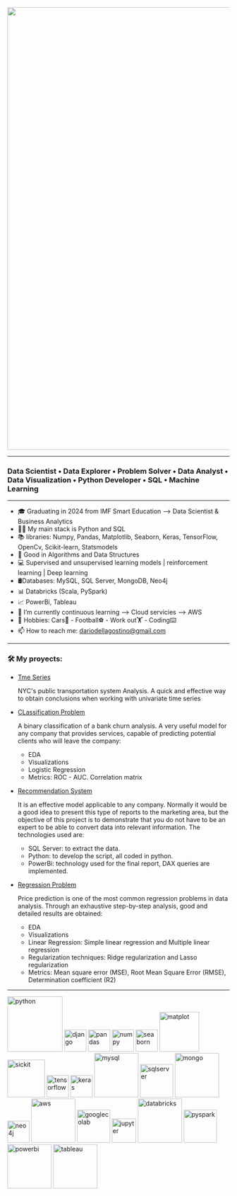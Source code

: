 
<img src="https://github.com/user-attachments/assets/d90da905-c229-48e9-8ca1-a993088b1ada" width="1000"/>

-------------------------------------------------------------------------------------
<h3>Data Scientist • Data Explorer • Problem Solver • Data Analyst • Data Visualization • Python Developer • SQL • Machine Learning </h3>

 
-------------------------------------------------------------------------------------
  


- 🎓 Graduating in 2024 from IMF Smart Education --> Data Scientist & Business Analytics
- 👨‍💻 My main stack is Python and SQL 
- 📚 libraries: Numpy, Pandas, Matplotlib, Seaborn, Keras, TensorFlow, OpenCv, Scikit-learn, Statsmodels
- 📐 Good in Algorithms and Data Structures
- 💻 Supervised and unsupervised learning models | reinforcement learning | Deep learning
- 🛢Databases: MySQL, SQL Server, MongoDB, Neo4j
- 📊 Databricks (Scala, PySpark)
- 📈 PowerBi, Tableau 
- 🌱 I’m currently continuous learning --> Cloud servicies --> AWS
- 📌 Hobbies: Cars🚗 - Football⚽️ - Work out🏋️ - Coding⌨️
- 📫 How to reach me: dariodellagostino@gmail.com 


-------------------------------------------------------------------------------------

<h3>🛠️ My proyects:</h3>

-   [Tme Series](https://github.com/DarioDell/Univariate_time_series.git)
   
     NYC's public transportation system Analysis. A quick and effective way to obtain conclusions when working with univariate time series


- [CLassification Problem](https://github.com/DarioDell/Binary_classification_problem)

   A binary classification of a bank churn analysis. A very useful model for any company that provides services, capable of predicting potential clients who will leave the company:
     - EDA
     - Visualizations
     - Logistic Regression
     - Metrics: ROC - AUC. Correlation matrix

- [Recommendation System](https://github.com/DarioDell/Recommendation_system)

  It is an effective model applicable to any company. Normally it would be a good idea to present this type of reports to the marketing area, but the objective of this project is to demonstrate that you do not have to be an expert to be able to convert data into 
  relevant information. The technologies used are:
     - SQL Server: to extract the data.
     - Python: to develop the script, all coded in python.
     - PowerBi: technology used for the final report, DAX queries are implemented.
 
 - [Regression Problem](https://github.com/DarioDell/Regression_problem)

   Price prediction is one of the most common regression problems in data analysis. Through an exhaustive step-by-step analysis, good and detailed results are obtained:

     - EDA
     - Visualizations
     - Linear Regression: Simple linear regression and Multiple linear regression
     - Regularization techniques: Ridge regularization and Lasso regularization
     - Metrics: Mean square error (MSE), Root Mean Square Error (RMSE), Determination coefficient (R2)
-------------------------------------------------------------------------------------

<img src="https://github.com/user-attachments/assets/850a8ee4-6f2b-458a-8c19-e1f0ca256f53" alt="python" width="125"/>
<img src="https://github.com/user-attachments/assets/49f74d5d-e74a-4bb5-b17e-de50360d8151" alt="django" width="50"/>
<img src="https://github.com/user-attachments/assets/97baab02-c2e5-47dc-8aee-ebaf0e1911b2" alt="pandas" width="50"/>
<img src="https://github.com/user-attachments/assets/b46353bf-acb7-4ebe-9ad3-5d05b1a8a130" alt="numpy" width="50"/>
<img src="https://github.com/user-attachments/assets/bea152f8-fa0f-4fa1-bb79-19749b5884bf" alt="seaborn" width="50"/>
<img src="https://github.com/user-attachments/assets/927ac807-2054-4957-b719-ba57e3cbf3dc" alt="matplot" width="90"/>
<img src="https://github.com/user-attachments/assets/3b5ce7ac-98a2-4180-9173-7ff19e5cbcce" alt="sickit" width="85"/>
<img src="https://github.com/user-attachments/assets/477d46a4-6201-4763-a2d7-68c51e661988" alt="tensorflow" width="50"/>
<img src="https://github.com/user-attachments/assets/7d70c75f-266a-4abc-81c8-704e402a95c1" alt="keras" width="50"/>

<img src="https://github.com/user-attachments/assets/9458c3fc-1aee-4762-bc26-b54d44d6e317" alt="mysql" width="100"/>
<img src="https://github.com/user-attachments/assets/990492bc-1d51-44a3-8535-bfa3a54871ff" alt="sqlserver" width="75"/>
<img src="https://github.com/user-attachments/assets/39510ae0-4218-44b3-9a9c-2a128f966cd7" alt="mongo" width="100"/>
<img src="https://github.com/user-attachments/assets/c1f82832-0dff-4358-a3ad-290e166d07e6" alt="neo4j" width="50"/>
<img src="https://github.com/user-attachments/assets/609f2177-9c7e-4586-9992-5b9e2d60ce16" alt="aws" width="100"/>

<img src="https://github.com/user-attachments/assets/dc9c6d34-b69d-4fa9-9f79-a38e9b10d1ec" alt="googlecolab" width="75"/>
<img src="https://github.com/user-attachments/assets/af712f05-086c-40f2-bcec-823c06cbf8cd" alt="jupyter" width="55"/>
<img src="https://github.com/user-attachments/assets/32370b69-d574-4586-8b9d-7c98fd39bb28" alt="databricks" width="100"/>
<img src="https://github.com/user-attachments/assets/c18d0c34-ac9c-45e3-9850-08cc83b7c90f" alt="pyspark" width="75"/>


<img src="https://github.com/user-attachments/assets/31aafaac-dad8-45a6-a2e9-51e263185fb6" alt="powerbi" width="100"/>
<img src="https://github.com/user-attachments/assets/89890dd8-689e-4d62-b2dd-5d1de4bc93c4" alt="tableau" width="100"/>









